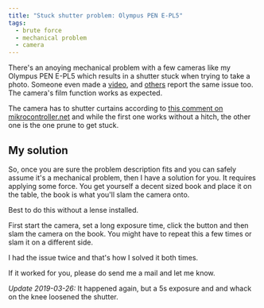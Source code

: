 ```yaml
---
title: "Stuck shutter problem: Olympus PEN E-PL5"
tags:
  - brute force
  - mechanical problem
  - camera
---
```

There's an anoying mechanical problem with a few cameras like my Olympus PEN E-PL5 which results in a shutter stuck when trying to take a photo. Someone even made a
[video](https://www.youtube.com/watch?v=UP0Imk14yQw), and [others](https://www.flickr.com/groups/2139817@N23/discuss/72157646093507478/) report the same issue too.
The camera's film function works as expected.

The camera has to shutter curtains according to [this comment on mikrocontroller.net](https://www.mikrocontroller.net/topic/443826#5292973) and while the first one works without a hitch,
the other one is the one prune to get stuck.

## My solution

So, once you are sure the problem description fits and you can safely assume it's a mechanical problem, then I have a solution for you.
It requires applying some force. You get yourself a decent sized book and place it on the table, the book is what you'll slam the camera onto.

Best to do this without a lense installed.

First start the camera, set a long exposure time, click the button and then slam the camera on the book.
You might have to repeat this a few times or slam it on a different side.

I had the issue twice and that's how I solved it both times.

If it worked for you, please do send me a mail and let me know.

*Update 2019-03-26:* It happened again, but a 5s exposure and and whack on the knee loosened the shutter.
